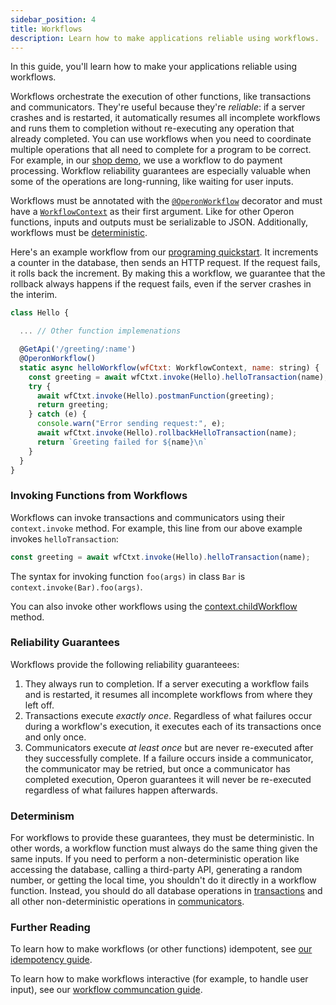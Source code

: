 ```yaml
---
sidebar_position: 4
title: Workflows
description: Learn how to make applications reliable using workflows.
---
```


In this guide, you'll learn how to make your applications reliable using workflows.

Workflows orchestrate the execution of other functions, like transactions and communicators.
They're useful because they're _reliable_: if a server crashes and is restarted, it automatically resumes all incomplete workflows and runs them to completion without re-executing any operation that already completed.
You can use workflows when you need to coordinate multiple operations that all need to complete for a program to be correct.
For example, in our [shop demo](..), we use a workflow to do payment processing.
Workflow reliability guarantees are especially valuable when some of the operations are long-running, like waiting for user inputs.

Workflows must be annotated with the [`@OperonWorkflow`](../api-reference/decorators#operonworkflow) decorator and must have a [`WorkflowContext`](..) as their first argument.
Like for other Operon functions, inputs and outputs must be serializable to JSON.
Additionally, workflows must be [deterministic](#determinism).

Here's an example workflow from our [programing quickstart](../getting-started/quickstart-programming-2).
It increments a counter in the database, then sends an HTTP request.
If the request fails, it rolls back the increment.
By making this a workflow, we guarantee that the rollback always happens if the request fails, even if the server crashes in the interim.

```javascript
class Hello {

  ... // Other function implemenations

  @GetApi('/greeting/:name')
  @OperonWorkflow()
  static async helloWorkflow(wfCtxt: WorkflowContext, name: string) {
    const greeting = await wfCtxt.invoke(Hello).helloTransaction(name);
    try {
      await wfCtxt.invoke(Hello).postmanFunction(greeting);
      return greeting;
    } catch (e) {
      console.warn("Error sending request:", e);
      await wfCtxt.invoke(Hello).rollbackHelloTransaction(name);
      return `Greeting failed for ${name}\n`
    }
  }
}
```

### Invoking Functions from Workflows

Workflows can invoke transactions and communicators using their `context.invoke` method.
For example, this line from our above example invokes `helloTransaction`:

```javascript
const greeting = await wfCtxt.invoke(Hello).helloTransaction(name);
```

The syntax for invoking function `foo(args)` in class `Bar` is `context.invoke(Bar).foo(args)`.

You can also invoke other workflows using the [context.childWorkflow](..) method.

### Reliability Guarantees

Workflows provide the following reliability guaranteees:

1.  They always run to completion.  If a server executing a workflow fails and is restarted, it resumes all incomplete workflows from where they left off.
2.  Transactions execute _exactly once_.  Regardless of what failures occur during a workflow's execution, it executes each of its transactions once and only once.
3.  Communicators execute _at least once_ but are never re-executed after they successfully complete.  If a failure occurs inside a communicator, the communicator may be retried, but once a communicator has completed execution, Operon guarantees it will never be re-executed regardless of what failures happen afterwards.

### Determinism

For workflows to provide these guarantees, they must be deterministic.
In other words, a workflow function must always do the same thing given the same inputs.
If you need to perform a non-deterministic operation like accessing the database, calling a third-party API, generating a random number, or getting the local time, you shouldn't do it directly in a workflow function.
Instead, you should do all database operations in [transactions](./transaction-tutorial) and all other non-deterministic operations in [communicators](./communicator-tutorial).


### Further Reading

To learn how to make workflows (or other functions) idempotent, see [our idempotency guide](./idempotency-tutorial).

To learn how to make workflows interactive (for example, to handle user input), see our [workflow communcation guide](..).